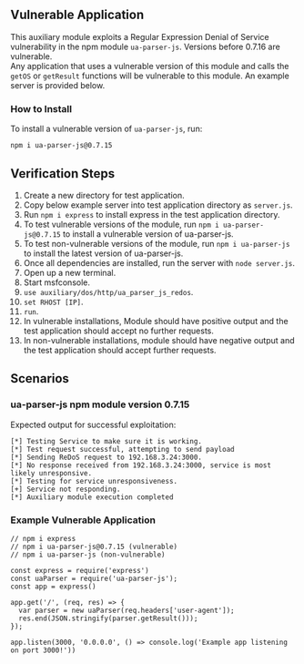 ## Vulnerable Application

This auxiliary module exploits a Regular Expression Denial of Service vulnerability
in the npm module `ua-parser-js`.  Versions before 0.7.16 are vulnerable.  
Any application that uses a vulnerable version of this module and calls the `getOS`
or `getResult` functions will be vulnerable to this module.  An example server is provided
below.

### How to Install

To install a vulnerable version of `ua-parser-js`, run:
```
npm i ua-parser-js@0.7.15
```

## Verification Steps

1. Create a new directory for test application.
2. Copy below example server into test application directory as `server.js`.
3. Run `npm i express` to install express in the test application directory.
4. To test vulnerable versions of the module, run `npm i ua-parser-js@0.7.15` to install a vulnerable version of ua-parser-js.
5. To test non-vulnerable versions of the module, run `npm i ua-parser-js` to install the latest version of ua-parser-js.
6. Once all dependencies are installed, run the server with `node server.js`.
7. Open up a new terminal.
8. Start msfconsole.
9. `use auxiliary/dos/http/ua_parser_js_redos`.
10. `set RHOST [IP]`.
11. `run`.
12. In vulnerable installations, Module should have positive output and the test application should accept no further requests.
13. In non-vulnerable installations, module should have negative output and the test application should accept further requests.

## Scenarios

### ua-parser-js npm module version 0.7.15

Expected output for successful exploitation:

```
[*] Testing Service to make sure it is working.
[*] Test request successful, attempting to send payload
[*] Sending ReDoS request to 192.168.3.24:3000.
[*] No response received from 192.168.3.24:3000, service is most likely unresponsive.
[*] Testing for service unresponsiveness.
[+] Service not responding.
[*] Auxiliary module execution completed
```

### Example Vulnerable Application

```
// npm i express
// npm i ua-parser-js@0.7.15 (vulnerable)
// npm i ua-parser-js (non-vulnerable)

const express = require('express')
const uaParser = require('ua-parser-js');
const app = express()

app.get('/', (req, res) => {
  var parser = new uaParser(req.headers['user-agent']);
  res.end(JSON.stringify(parser.getResult()));
});

app.listen(3000, '0.0.0.0', () => console.log('Example app listening on port 3000!'))
```
